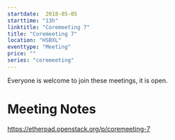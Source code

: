 ```yaml
---
startdate:  2018-05-05
starttime: "13h"
linktitle: "Coremeeting 7"
title: "Coremeeting 7"
location: "HSBXL"
eventtype: "Meeting"
price: ""
series: "coremeeting"
---
```


Everyone is welcome to join these meetings, it is open. 

# Meeting Notes
https://etherpad.openstack.org/p/coremeeting-7
